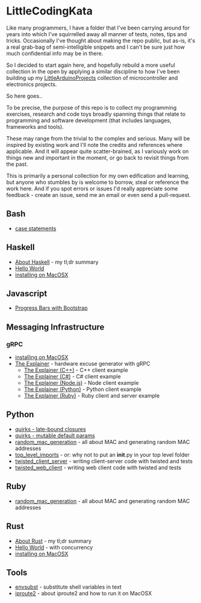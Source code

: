 # LittleCodingKata

Like many programmers, I have a folder that I've been carrying around for years
into which I've squirrelled away all manner of tests, notes, tips and tricks. Occasionally I've thought about
making the repo public, but as-is, it's a real grab-bag of semi-intelligible snippets
and I can't be sure just how much confidential info may be in there.

So I decided to start again here, and hopefully rebuild a more useful collection in the open by
applying a similar discipline to how I've been building up my [LittleArduinoProjects](https://github.com/tardate/LittleArduinoProjects)
collection of microcontroller and electronics projects.

So here goes..

To be precise, the purpose of this repo is to collect my programming exercises, research and code toys
broadly spanning things that relate to programming and software development (that includes languages, frameworks and tools).

These may range from the trivial to the complex and serious. Many will be inspired by existing work and I'll note the credits
and references where applicable. And it will appear quite scatter-brained, as I variously work on things new and important in the moment,
or go back to revisit things from the past.

This is primarily a personal collection for my own edification and learning, but anyone who stumbles by is welcome to borrow, steal
or reference the work here. And if you spot errors or issues I'd really appreciate some feedback - create an issue, send me an email
or even send a pull-request.

## Bash

* [case statements](./bash/case_statement)

## Haskell

* [About Haskell](./haskell/about) - my tl;dr summary
* [Hello World](./haskell/hello_world)
* [installing on MacOSX](./haskell/install_macosx)

## Javascript

* [Progress Bars with Bootstrap](./javascript/progress_bars_bootstrap)

## Messaging Infrastructure

### gRPC

* [installing on MacOSX](./messaging/grpc/install_macosx)
* [The Explainer](./messaging/grpc/explainer) - hardware excuse generator with gRPC
  - [The Explainer (C++)](./messaging/grpc/explainer/cpp) - C++ client example
  - [The Explainer (C#)](./messaging/grpc/explainer/csharp) - C# client example
  - [The Explainer (Node.js)](./messaging/grpc/explainer/node) - Node client example
  - [The Explainer (Python)](./messaging/grpc/explainer/python) - Python client example
  - [The Explainer (Ruby)](./messaging/grpc/explainer/ruby) - Ruby client and server example

## Python

* [quirks - late-bound closures](./python/quirks/late_bound_closures)
* [quirks - mutable default params](./python/quirks/mutable_default_params)
* [random_mac_generation](./python/random_mac_generation) - all about MAC and generating random MAC addresses
* [top_level_imports](./python/top_level_imports) - or: why not to put an __init__.py in your top level folder
* [twisted_client_server](./python/twisted_client_server) - writing client-server code with twisted and tests
* [twisted_web_client](./python/twisted_web_client) - writing web client code with twisted and tests

## Ruby

* [random_mac_generation](./ruby/random_mac_generation) - all about MAC and generating random MAC addresses

## Rust

* [About Rust](./rust/about) - my tl;dr summary
* [Hello World](./rust/hello_world) - with concurrency
* [installing on MacOSX](./rust/install_macosx)

## Tools

* [envsubst](./tools/envsubst) - substitute shell variables in text
* [iproute2](./tools/iproute2) - about iproute2 and how to run it on MacOSX
